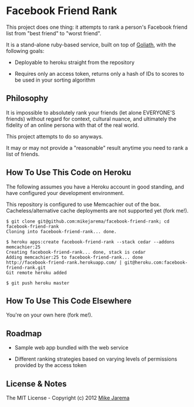 # Facebook Friend Rank

This project does one thing: it attempts to rank a person's Facebook friend list from "best friend" to "worst friend".

It is a stand-alone ruby-based service, built on top of [Goliath](http://goliath.io), with the following goals:

* Deployable to heroku straight from the repository

* Requires only an access token, returns only a hash of IDs to scores to be used in your sorting algorithm


## Philosophy

It is impossible to absolutely rank your friends (let alone EVERYONE'S friends) without regard for
context, cultural nuance, and ultimately the fidelity of an online persona with that of the real world.

This project attempts to do so anyways.

It may or may not provide a "reasonable" result anytime you need to rank a list of friends.


## How To Use This Code on Heroku

The following assumes you have a Heroku account in good standing, and have configured your development environment.

This repository is configured to use Memcachier out of the box. Cacheless/alternative cache deployments are not
supported yet (fork me!).
    
    $ git clone git@github.com:mikejarema/facebook-friend-rank; cd facebook-friend-rank
    Cloning into facebook-friend-rank... done.

    $ heroku apps:create facebook-friend-rank --stack cedar --addons memcachier:25
    Creating facebook-friend-rank... done, stack is cedar
    Adding memcachier:25 to facebook-friend-rank... done
    http://facebook-friend-rank.herokuapp.com/ | git@heroku.com:facebook-friend-rank.git
    Git remote heroku added
    
    $ git push heroku master


## How To Use This Code Elsewhere

You're on your own here (fork me!).


## Roadmap

* Sample web app bundled with the web service

* Different ranking strategies based on varying levels of permissions provided by the access token


## License & Notes

The MIT License - Copyright (c) 2012 [Mike Jarema](http://mikejarema.com)
